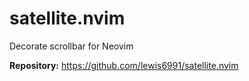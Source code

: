 # satellite.nvim

Decorate scrollbar for Neovim

**Repository:** <https://github.com/lewis6991/satellite.nvim>
